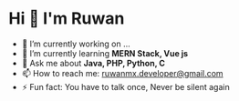 # Hi 👋 I'm Ruwan

- 🔭 I’m currently working on ...
- 🌱 I’m currently learning **MERN Stack, Vue js**
- 💬 Ask me about **Java, PHP, Python, C**
- 📫 How to reach me: ruwanmx.developer@gmail.com
- ⚡ Fun fact: You have to talk once, Never be silent again

